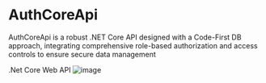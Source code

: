 # AuthCoreApi
 AuthCoreApi is a robust .NET Core API designed with a Code-First DB approach, integrating comprehensive role-based authorization and access controls to ensure secure data management

 .Net Core Web API ![image](https://github.com/mnoumanuaar32xc/AuthCoreApi/assets/8413883/d53f0a4c-e09f-48a5-a9b7-90e20491cc65)

